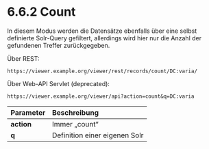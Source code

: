 # 6.6.2 Count

In diesem Modus werden die Datensätze ebenfalls über eine selbst definierte Solr-Query gefiltert, allerdings wird hier nur die Anzahl der gefundenen Treffer zurückgegeben.

Über REST:

```text
https://viewer.example.org/viewer/rest/records/count/DC:varia/
```

Über Web-API Servlet \(deprecated\):

```text
https://viewer.example.org/viewer/api?action=count&q=DC:varia
```

| **Parameter**  | Beschreibung |
| :--- | :--- |
| **action** | Immer „count“ |
| **q**  | Definition einer eigenen Solr |

